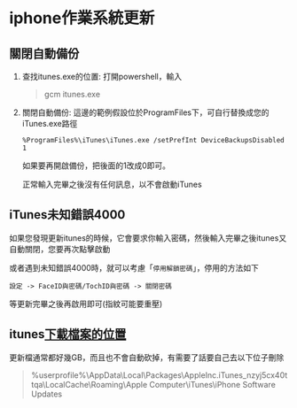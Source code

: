 # iphone作業系統更新

## 關閉自動備份

1. 查找itunes.exe的位置: 打開powershell，輸入
    > gcm itunes.exe
2. 關閉自動備份:
   這邊的範例假設位於ProgramFiles下，可自行替換成您的iTunes.exe路徑

    ```
    %ProgramFiles%\iTunes\iTunes.exe /setPrefInt DeviceBackupsDisabled 1
    ```

    如果要再開啟備份，把後面的1改成0即可。

    正常輸入完畢之後沒有任何訊息，以不會啟動iTunes

## iTunes未知錯誤4000

如果您發現更新itunes的時候，它會要求你輸入密碼，然後輸入完畢之後itunes又自動關閉，您要再次點擊啟動

或者遇到未知錯誤4000時，就可以考慮「`停用解鎖密碼`」，停用的方法如下

```
設定 -> FaceID與密碼/TochID與密碼 -> 關閉密碼
```

等更新完畢之後再啟用即可(指紋可能要重壓)

## itunes[下載檔案的位置](https://apple.stackexchange.com/a/49406/403361)

更新檔通常都好幾GB，而且也不會自動砍掉，有需要了話要自己去以下位子刪除

> %userprofile%\AppData\Local\Packages\AppleInc.iTunes_nzyj5cx40ttqa\LocalCache\Roaming\Apple Computer\iTunes\iPhone Software Updates
